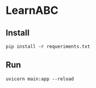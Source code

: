 # LearnABC

## Install

```
pip install -r requeriments.txt
```

## Run

```
uvicorn main:app --reload
```